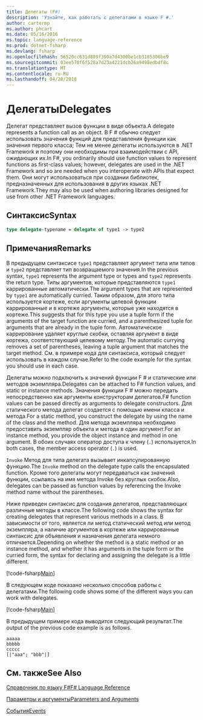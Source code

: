 ```yaml
---
title: Делегаты (F#)
description: 'Узнайте, как работать с делегатами в языке F #.'
author: cartermp
ms.author: phcart
ms.date: 05/16/2016
ms.topic: language-reference
ms.prod: dotnet-fsharp
ms.devlang: fsharp
ms.openlocfilehash: 56520cc631d889f390a7d4300be1cb3185306be9
ms.sourcegitcommit: 03ee570f6f528a7d23a4221dcb26a9498edbdf8c
ms.translationtype: MT
ms.contentlocale: ru-RU
ms.lasthandoff: 04/28/2018
---
```

# <a name="delegates"></a><span data-ttu-id="b102b-103">Делегаты</span><span class="sxs-lookup"><span data-stu-id="b102b-103">Delegates</span></span>

<span data-ttu-id="b102b-104">Делегат представляет вызов функции в виде объекта.</span><span class="sxs-lookup"><span data-stu-id="b102b-104">A delegate represents a function call as an object.</span></span> <span data-ttu-id="b102b-105">В F # обычно следует использовать значения функций для представления функции как значения первого класса; Тем не менее делегаты используются в .NET Framework и поэтому они необходимы при взаимодействии с API, ожидающих их.</span><span class="sxs-lookup"><span data-stu-id="b102b-105">In F#, you ordinarily should use function values to represent functions as first-class values; however, delegates are used in the .NET Framework and so are needed when you interoperate with APIs that expect them.</span></span> <span data-ttu-id="b102b-106">Они могут использоваться при создании библиотек, предназначенных для использования в других языках .NET Framework.</span><span class="sxs-lookup"><span data-stu-id="b102b-106">They may also be used when authoring libraries designed for use from other .NET Framework languages.</span></span>


## <a name="syntax"></a><span data-ttu-id="b102b-107">Синтаксис</span><span class="sxs-lookup"><span data-stu-id="b102b-107">Syntax</span></span>

```fsharp
type delegate-typename = delegate of type1 -> type2
```

## <a name="remarks"></a><span data-ttu-id="b102b-108">Примечания</span><span class="sxs-lookup"><span data-stu-id="b102b-108">Remarks</span></span>
<span data-ttu-id="b102b-109">В предыдущем синтаксисе `type1` представляет аргумент типа или типов и `type2` представляет тип возвращаемого значения.</span><span class="sxs-lookup"><span data-stu-id="b102b-109">In the previous syntax, `type1` represents the argument type or types and `type2` represents the return type.</span></span> <span data-ttu-id="b102b-110">Типы аргументов, которые представляются `type1` каррированные автоматически.</span><span class="sxs-lookup"><span data-stu-id="b102b-110">The argument types that are represented by `type1` are automatically curried.</span></span> <span data-ttu-id="b102b-111">Таким образом, для этого типа используется кортеже, если аргументы целевой функции каррированные и в кортеже аргументы, которые уже находятся в кортеже.</span><span class="sxs-lookup"><span data-stu-id="b102b-111">This suggests that for this type you use a tuple form if the arguments of the target function are curried, and a parenthesized tuple for arguments that are already in the tuple form.</span></span> <span data-ttu-id="b102b-112">Автоматическое каррирование удаляет круглые скобки, оставляя аргумент в виде кортежа, соответствующий целевому методу.</span><span class="sxs-lookup"><span data-stu-id="b102b-112">The automatic currying removes a set of parentheses, leaving a tuple argument that matches the target method.</span></span> <span data-ttu-id="b102b-113">См. в примере кода для синтаксиса, который следует использовать в каждом случае.</span><span class="sxs-lookup"><span data-stu-id="b102b-113">Refer to the code example for the syntax you should use in each case.</span></span>

<span data-ttu-id="b102b-114">Делегаты можно подключить к значений функции F # и статические или методов экземпляра.</span><span class="sxs-lookup"><span data-stu-id="b102b-114">Delegates can be attached to F# function values, and static or instance methods.</span></span> <span data-ttu-id="b102b-115">Значения функции F # можно передать непосредственно как аргументы конструкторам делегатов.</span><span class="sxs-lookup"><span data-stu-id="b102b-115">F# function values can be passed directly as arguments to delegate constructors.</span></span> <span data-ttu-id="b102b-116">Для статического метода делегат создается с помощью имени класса и метода.</span><span class="sxs-lookup"><span data-stu-id="b102b-116">For a static method, you construct the delegate by using the name of the class and the method.</span></span> <span data-ttu-id="b102b-117">Для метода экземпляра необходимо предоставить экземпляр объекта и метода в один аргумент.</span><span class="sxs-lookup"><span data-stu-id="b102b-117">For an instance method, you provide the object instance and method in one argument.</span></span> <span data-ttu-id="b102b-118">В обоих случаях оператор доступа к члену (`.`) используется.</span><span class="sxs-lookup"><span data-stu-id="b102b-118">In both cases, the member access operator (`.`) is used.</span></span>

<span data-ttu-id="b102b-119">`Invoke` Метод для типа делегата вызывает инкапсулированную функцию.</span><span class="sxs-lookup"><span data-stu-id="b102b-119">The `Invoke` method on the delegate type calls the encapsulated function.</span></span> <span data-ttu-id="b102b-120">Кроме того делегаты могут передаваться как значения функции, ссылаясь на имя метода Invoke без круглых скобок.</span><span class="sxs-lookup"><span data-stu-id="b102b-120">Also, delegates can be passed as function values by referencing the Invoke method name without the parentheses.</span></span>

<span data-ttu-id="b102b-121">Ниже приведен синтаксис для создания делегатов, представляющих различные методы в классе.</span><span class="sxs-lookup"><span data-stu-id="b102b-121">The following code shows the syntax for creating delegates that represent various methods in a class.</span></span> <span data-ttu-id="b102b-122">В зависимости от того, является ли метод статический метод или метод экземпляра, а наличие аргументов в кортеже или каррированные синтаксис для объявления и назначения делегата немного отличается.</span><span class="sxs-lookup"><span data-stu-id="b102b-122">Depending on whether the method is a static method or an instance method, and whether it has arguments in the tuple form or the curried form, the syntax for declaring and assigning the delegate is a little different.</span></span>

[!code-fsharp[Main](../../../samples/snippets/fsharp/lang-ref-2/snippet4201.fs)]

<span data-ttu-id="b102b-123">В следующем коде показано несколько способов работы с делегатами.</span><span class="sxs-lookup"><span data-stu-id="b102b-123">The following code shows some of the different ways you can work with delegates.</span></span>

[!code-fsharp[Main](../../../samples/snippets/fsharp/lang-ref-2/snippet4202.fs)]

<span data-ttu-id="b102b-124">В предыдущем примере кода выводится следующий результат.</span><span class="sxs-lookup"><span data-stu-id="b102b-124">The output of the previous code example is as follows.</span></span>

```console
aaaaa
bbbbb
ccccc
[|"aaa"; "bbb"|]
```

## <a name="see-also"></a><span data-ttu-id="b102b-125">См. также</span><span class="sxs-lookup"><span data-stu-id="b102b-125">See Also</span></span>
[<span data-ttu-id="b102b-126">Справочник по языку F#</span><span class="sxs-lookup"><span data-stu-id="b102b-126">F# Language Reference</span></span>](index.md)

[<span data-ttu-id="b102b-127">Параметры и аргументы</span><span class="sxs-lookup"><span data-stu-id="b102b-127">Parameters and Arguments</span></span>](parameters-and-arguments.md)

[<span data-ttu-id="b102b-128">События</span><span class="sxs-lookup"><span data-stu-id="b102b-128">Events</span></span>](members/events.md)
